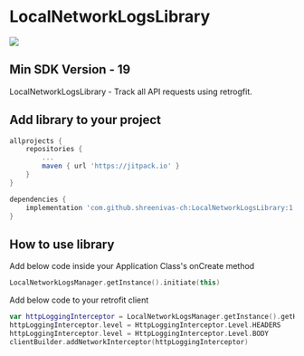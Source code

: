 # LocalNetworkLogsLibrary

[![](https://jitpack.io/v/shreenivas-ch/LocalNetworkLogsLibrary.svg)](https://jitpack.io/#shreenivas-ch/LocalNetworkLogsLibrary)

## Min SDK Version - 19

LocalNetworkLogsLibrary - Track all API requests using retrogfit.

## Add library to your project

```gradle
allprojects {
	repositories {
		...
		maven { url 'https://jitpack.io' }
	}
}
```

```gradle
dependencies {
	implementation 'com.github.shreenivas-ch:LocalNetworkLogsLibrary:1.0.1'
}
```

## How to use library

Add below code inside your Application Class's onCreate method

```kotlin
LocalNetworkLogsManager.getInstance().initiate(this)
```

Add below code to your retrofit client
```kotlin
var httpLoggingInterceptor = LocalNetworkLogsManager.getInstance().getHttpLoggingInterceptor(true)
httpLoggingInterceptor.level = HttpLoggingInterceptor.Level.HEADERS
httpLoggingInterceptor.level = HttpLoggingInterceptor.Level.BODY
clientBuilder.addNetworkInterceptor(httpLoggingInterceptor)
```


